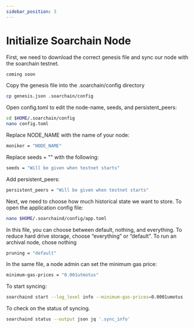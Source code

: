 ```yaml
---
sidebar_position: 3
---
```


# Initialize Soarchain Node

First, we need to download the correct genesis file and sync our node with the soarchain testnet. 

```sh
coming soon
```
Copy the genesis file into the .soarchain/config directory

```sh
cp genesis.json .soarchain/config

```

Open config.toml to edit the node-name, seeds, and persistent_peers:

```sh
cd $HOME/.soarchain/config
nano config.toml
```
Replace NODE_NAME with the name of your node:
```sh
moniker = "NODE_NAME"
```

Replace seeds = "" with the following:

```sh
seeds = "Will be given when testnet starts"

```
Add persistent_peers:
```sh
persistent_peers = "Will be given when testnet starts"

```
Next, we need to choose how much historical state we want to store. To open the application config file:

```sh
nano $HOME/.soarchaind/config/app.toml
```

In this file, you can choose between default, nothing, and everything. To reduce hard drive storage, choose “everything” or “default”. To run an archival node, chose nothing

```sh
pruning = "default"
```

In the same file, a node admin can set the minimum gas price:

```sh
minimum-gas-prices = "0.001utmotus"
```

To start syncing:

```sh
soarchaind start --log_level info --minimum-gas-prices=0.0001umotus
```

To check on the status of syncing.
```sh
soarchaind status --output json jq '.sync_info'
```